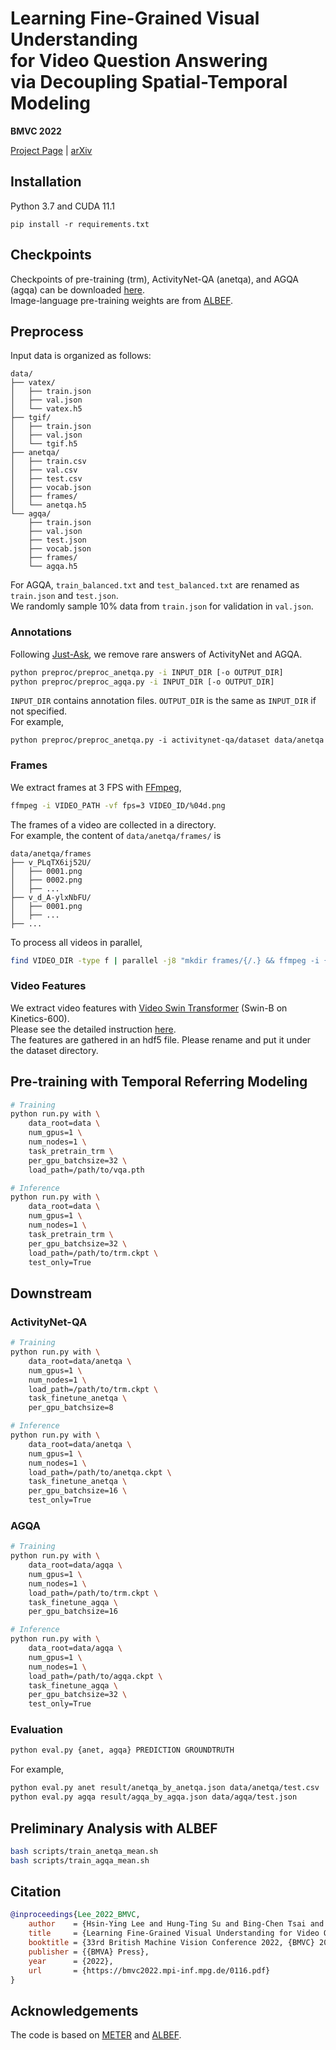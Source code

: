 # Learning Fine-Grained Visual Understanding <br> for Video Question Answering <br> via Decoupling Spatial-Temporal Modeling

**BMVC 2022**

[Project Page](https://shinying.github.io/dest) | [arXiv](https://arxiv.org/abs/2311.18832)

## Installation

Python 3.7 and CUDA 11.1 

```
pip install -r requirements.txt
```

## Checkpoints

Checkpoints of pre-training (trm), ActivityNet-QA (anetqa), and AGQA (agqa) can be downloaded [here](https://drive.google.com/drive/folders/1NpJyCZf-5kVIeB6yTheNtNsHLbw4U5yp?usp=sharing). \
Image-language pre-training weights are from [ALBEF](https://github.com/salesforce/ALBEF).

## Preprocess

Input data is organized as follows:

```
data/
├── vatex/
│   ├── train.json
│   ├── val.json
│   └── vatex.h5
├── tgif/
│   ├── train.json
│   ├── val.json
│   └── tgif.h5
├── anetqa/
│   ├── train.csv
│   ├── val.csv
│   ├── test.csv
│   ├── vocab.json
│   ├── frames/
│   └── anetqa.h5
└── agqa/
    ├── train.json
    ├── val.json
    ├── test.json
    ├── vocab.json
    ├── frames/
    └── agqa.h5
```
For AGQA, `train_balanced.txt` and `test_balanced.txt` are renamed as `train.json` and `test.json`. \
We randomly sample 10% data from `train.json` for validation in `val.json`. 

### Annotations

Following [Just-Ask](https://github.com/antoyang/just-ask), we remove rare answers of ActivityNet and AGQA. 

```sh
python preproc/preproc_anetqa.py -i INPUT_DIR [-o OUTPUT_DIR]
python preproc/preproc_agqa.py -i INPUT_DIR [-o OUTPUT_DIR]
```

`INPUT_DIR` contains annotation files. `OUTPUT_DIR` is the same as `INPUT_DIR` if not specified. \
For example,

```
python preproc/preproc_anetqa.py -i activitynet-qa/dataset data/anetqa
```

### Frames

We extract frames at 3 FPS with [FFmpeg](https://ffmpeg.org/),

```sh
ffmpeg -i VIDEO_PATH -vf fps=3 VIDEO_ID/%04d.png
```

The frames of a video are collected in a directory. \
For example, the content of `data/anetqa/frames/` is

```
data/anetqa/frames
├── v_PLqTX6ij52U/
│   ├── 0001.png
│   ├── 0002.png
│   ├── ...
├── v_d_A-ylxNbFU/
│   ├── 0001.png
│   ├── ...
├── ...

```

To process all videos in parallel,

```sh
find VIDEO_DIR -type f | parallel -j8 "mkdir frames/{/.} && ffmpeg -i {} -vf fps=3 frames/{/.}/%04d.png"
```

### Video Features

We extract video features with [Video Swin Transformer](https://github.com/SwinTransformer/Video-Swin-Transformer) (Swin-B on Kinetics-600). \
Please see the detailed instruction [here](https://github.com/shinying/Video-Swin-Transformer). \
The features are gathered in an hdf5 file. Please rename and put it under the dataset directory.


## Pre-training with Temporal Referring Modeling

```sh
# Training
python run.py with \
    data_root=data \
    num_gpus=1 \
    num_nodes=1 \
    task_pretrain_trm \
    per_gpu_batchsize=32 \
    load_path=/path/to/vqa.pth

# Inference
python run.py with \
    data_root=data \
    num_gpus=1 \
    num_nodes=1 \
    task_pretrain_trm \
    per_gpu_batchsize=32 \
    load_path=/path/to/trm.ckpt \
    test_only=True
```

## Downstream

### ActivityNet-QA

```sh
# Training
python run.py with \
    data_root=data/anetqa \
    num_gpus=1 \
    num_nodes=1 \
    load_path=/path/to/trm.ckpt \
    task_finetune_anetqa \
    per_gpu_batchsize=8

# Inference
python run.py with \
    data_root=data/anetqa \
    num_gpus=1 \
    num_nodes=1 \
    load_path=/path/to/anetqa.ckpt \
    task_finetune_anetqa \
    per_gpu_batchsize=16 \
    test_only=True
```

### AGQA

```sh
# Training
python run.py with \
    data_root=data/agqa \
    num_gpus=1 \
    num_nodes=1 \
    load_path=/path/to/trm.ckpt \
    task_finetune_agqa \
    per_gpu_batchsize=16

# Inference
python run.py with \
    data_root=data/agqa \
    num_gpus=1 \
    num_nodes=1 \
    load_path=/path/to/agqa.ckpt \
    task_finetune_agqa \
    per_gpu_batchsize=32 \
    test_only=True
```

### Evaluation

```sh
python eval.py {anet, agqa} PREDICTION GROUNDTRUTH
```

For example,

```sh
python eval.py anet result/anetqa_by_anetqa.json data/anetqa/test.csv
python eval.py agqa result/agqa_by_agqa.json data/agqa/test.json
```

## Preliminary Analysis with ALBEF

```sh
bash scripts/train_anetqa_mean.sh
bash scripts/train_agqa_mean.sh
```

## Citation

```BibTeX
@inproceedings{Lee_2022_BMVC,
    author    = {Hsin-Ying Lee and Hung-Ting Su and Bing-Chen Tsai and Tsung-Han Wu and Jia-Fong Yeh and Winston H. Hsu},
    title     = {Learning Fine-Grained Visual Understanding for Video Question Answering via Decoupling Spatial-Temporal Modeling},
    booktitle = {33rd British Machine Vision Conference 2022, {BMVC} 2022, London, UK, November 21-24, 2022},
    publisher = {{BMVA} Press},
    year      = {2022},
    url       = {https://bmvc2022.mpi-inf.mpg.de/0116.pdf}
}
```

## Acknowledgements

The code is based on [METER](https://github.com/zdou0830/METER) and [ALBEF](https://github.com/salesforce/ALBEF).

